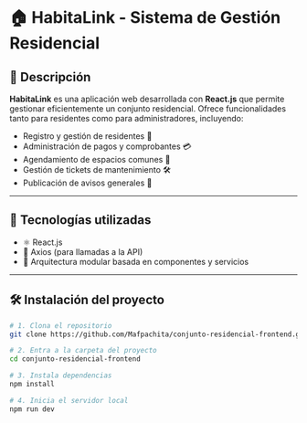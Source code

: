 # 🏠 HabitaLink - Sistema de Gestión Residencial

## 📌 Descripción

**HabitaLink** es una aplicación web desarrollada con **React.js** que permite gestionar eficientemente un conjunto residencial. Ofrece funcionalidades tanto para residentes como para administradores, incluyendo:

- Registro y gestión de residentes 👥  
- Administración de pagos y comprobantes 💳  
- Agendamiento de espacios comunes 📅  
- Gestión de tickets de mantenimiento 🛠️  
- Publicación de avisos generales 📢  

---

## 🚀 Tecnologías utilizadas

- ⚛️ React.js
- 🔄 Axios (para llamadas a la API)
- 📁 Arquitectura modular basada en componentes y servicios

---

## 🛠️ Instalación del proyecto

```bash
# 1. Clona el repositorio
git clone https://github.com/Mafpachita/conjunto-residencial-frontend.git

# 2. Entra a la carpeta del proyecto
cd conjunto-residencial-frontend

# 3. Instala dependencias
npm install

# 4. Inicia el servidor local
npm run dev



